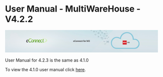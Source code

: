 User Manual - MultiWareHouse - V4.2.2
=====================================

![econnect_banner](../media/b74af4ae6e7208b3193b8a099a65b0f5.jpg)


User Manual for 4.2.3 is the same as 4.1.0

To view the 4.1.0 user manual click [here](../4.1.0/usermanual-multiwarehouse.md).

